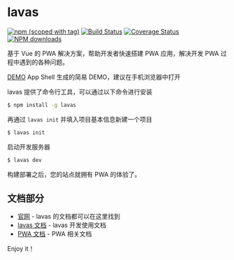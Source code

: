 lavas
=========

[![npm (scoped with tag)](https://img.shields.io/npm/v/lavas.svg)](https://npmjs.com/package/lavas)
[![Build Status](https://api.travis-ci.org/lavas-project/lavas.svg?branch=master)](https://travis-ci.org/lavas-project/lavas)
[![Coverage Status](https://coveralls.io/repos/github/lavas-project/lavas/badge.svg?branch=master)](https://coveralls.io/github/lavas-project/lavas)
[![NPM downloads](https://img.shields.io/npm/dm/lavas.svg)](https://npmjs.com/package/lavas)

基于 Vue 的 PWA 解决方案，帮助开发者快速搭建 PWA 应用，解决开发 PWA 过程中遇到的各种问题。

[DEMO](https://lavas-project.github.io/lavas-demo/appshell/#/) App Shell 生成的简易 DEMO，建议在手机浏览器中打开

lavas 提供了命令行工具，可以通过以下命令进行安装

```bash
$ npm install -g lavas
```

再通过 `lavas init` 并填入项目基本信息新建一个项目

```bash
$ lavas init
```

启动开发服务器

```bash
$ lavas dev
```

构建部署之后，您的站点就拥有 PWA 的体验了。


## 文档部分

- [官网](https://lavas.baidu.com) - lavas 的文档都可以在这里找到
- [lavas 文档](https://lavas.baidu.com/guide) - lavas 开发使用文档
- [PWA 文档](https://lavas.baidu.com/doc) - PWA 相关文档



Enjoy it！
